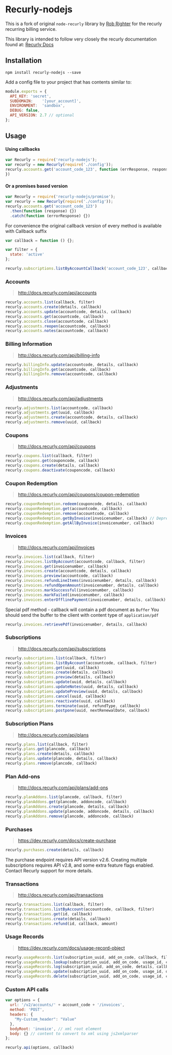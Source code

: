 # Recurly-nodejs

This is a fork of original `node-recurly` library by [Rob Righter](https://github.com/robrighter) for the recurly recurring billing service.

This library is intended to follow very closely the recurly documentation found at: [Recurly Docs](http://docs.recurly.com/)


## Installation
```
npm install recurly-nodejs --save
```

Add a config file to your project that has contents similar to:
```javascript
module.exports = {
  API_KEY: 'secret',
  SUBDOMAIN:    '[your_account]',
  ENVIRONMENT:  'sandbox',
  DEBUG: false,
  API_VERSION: 2.7 // optional
};
```

## Usage


#### Using callbacks

```javascript
var Recurly = require('recurly-nodejs');
var recurly = new Recurly(require('./config'));
recurly.accounts.get('account_code_123', function (errResponse, response) {
})
```

#### Or a promises based version

```javascript
var Recurly = require('recurly-nodejs/promise');
var recurly = new Recurly(require('./config'));
recurly.accounts.get('account_code_123')
  .then(function (response) {})
  .catch(function (errorResponse) {})
```

For convenience the original callback version of every method is available with Callback suffix
```javascript
var callback = function () {};

var filter = {
  state: 'active'
};

recurly.subscriptions.listByAccountCallback('account_code_123', callback, filter)
```

### Accounts
> http://docs.recurly.com/api/accounts

```javascript
recurly.accounts.list(callback, filter)
recurly.accounts.create(details, callback)
recurly.accounts.update(accountcode, details, callback)
recurly.accounts.get(accountcode, callback)
recurly.accounts.close(accountcode, callback)
recurly.accounts.reopen(accountcode, callback)
recurly.accounts.notes(accountcode, callback)
```

### Billing Information
> http://docs.recurly.com/api/billing-info

```javascript
recurly.billingInfo.update(accountcode, details, callback)
recurly.billingInfo.get(accountcode, callback)
recurly.billingInfo.remove(accountcode, callback)
```

### Adjustments
> http://docs.recurly.com/api/adjustments
```javascript
recurly.adjustments.list(accountcode, callback)
recurly.adjustments.get(uuid, callback)
recurly.adjustments.create(accountcode, details, callback)
recurly.adjustments.remove(uuid, callback)
```

### Coupons
> http://docs.recurly.com/api/coupons

```javascript
recurly.coupons.list(callback, filter)
recurly.coupons.get(couponcode, callback)
recurly.coupons.create(details, callback)
recurly.coupons.deactivate(couponcode, callback)
```

### Coupon Redemption
> http://docs.recurly.com/api/coupons/coupon-redemption

```javascript
recurly.couponRedemption.redeem(couponcode, details, callback)
recurly.couponRedemption.get(accountcode, callback)
recurly.couponRedemption.remove(accountcode, callback)
recurly.couponRedemption.getByInvoice(invoicenumber, callback) // Deprecated
recurly.couponRedemption.getAllByInvoice(invoicenumber, callback)
```

### Invoices
> http://docs.recurly.com/api/invoices

```javascript
recurly.invoices.list(callback, filter)
recurly.invoices.listByAccount(accountcode, callback, filter)
recurly.invoices.get(invoicenumber, callback)
recurly.invoices.create(accountcode, details, callback)
recurly.invoices.preview(accountcode, callback)
recurly.invoices.refundLineItems(invoicenumber, details, callback)
recurly.invoices.refundOpenAmount(invoicenumber, details, callback)
recurly.invoices.markSuccessful(invoicenumber, callback)
recurly.invoices.markFailed(invoicenumber, callback)
recurly.invoices.enterOfflinePayment(invoicenumber, details, callback)
```

Special pdf method - callback will contain a pdf document as `Buffer`
You should send the buffer to the client with content type of `application/pdf`

```javascript
recurly.invoices.retrievePdf(invoicenumber, details, callback)
```

### Subscriptions
> http://docs.recurly.com/api/subscriptions

```javascript
recurly.subscriptions.list(callback, filter)
recurly.subscriptions.listByAccount(accountcode, callback, filter)
recurly.subscriptions.get(uuid, callback)
recurly.subscriptions.create(details, callback)
recurly.subscriptions.preview(details, callback)
recurly.subscriptions.update(uuid, details, callback)
recurly.subscriptions.updateNotes(uuid, details, callback)
recurly.subscriptions.updatePreview(uuid, details, callback)
recurly.subscriptions.cancel(uuid, callback)
recurly.subscriptions.reactivate(uuid, callback)
recurly.subscriptions.terminate(uuid, refundType, callback)
recurly.subscriptions.postpone(uuid, nextRenewalDate, callback)
```

### Subscription Plans
> http://docs.recurly.com/api/plans

```javascript
recurly.plans.list(callback, filter)
recurly.plans.get(plancode, callback)
recurly.plans.create(details, callback)
recurly.plans.update(plancode, details, callback)
recurly.plans.remove(plancode, callback)
```

### Plan Add-ons
> http://docs.recurly.com/api/plans/add-ons

```javascript
recurly.planAddons.list(plancode, callback, filter)
recurly.planAddons.get(plancode, addoncode, callback)
recurly.planAddons.create(plancode, details, callback)
recurly.planAddons.update(plancode, addoncode, details, callback)
recurly.planAddons.remove(plancode, addoncode, callback)
```

### Purchases
> https://dev.recurly.com/docs/create-purchase

```javascript
recurly.purchases.create(details, callback)
```

The purchase endpoint requires API version v2.6. Creating multiple subscriptions requires
API v2.8, and some extra feature flags enabled. Contact Recurly support for more details.

### Transactions
> http://docs.recurly.com/api/transactions

```javascript
recurly.transactions.list(callback, filter)
recurly.transactions.listByAccount(accountcode, callback, filter)
recurly.transactions.get(id, callback)
recurly.transactions.create(details, callback)
recurly.transactions.refund(id, callback, amount)
```

### Usage Records
> https://dev.recurly.com/docs/usage-record-object

```javascript
recurly.usageRecords.list(subscription_uuid, add_on_code, callback, filter)
recurly.usageRecords.lookup(subscription_uuid, add_on_code, usage_id, callback)
recurly.usageRecords.log(subscription_uuid, add_on_code, details, callback)
recurly.usageRecords.update(subscription_uuid, add_on_code, usage_id, details, callback)
recurly.usageRecords.delete(subscription_uuid, add_on_code, usage_id, callback)
```

### Custom API calls

```javascript
var options = {
  url: '/v2/accounts/' + account_code + '/invoices',
  method: 'POST',
  headers: {
    "My-Custom_header": "Value"
  },
  bodyRoot: 'invoice', // xml root element
  body: {} // content to convert to xml using js2xmlparser
};

recurly.api(options, callback)
```
